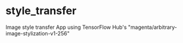# style_transfer
Image style transfer App using TensorFlow Hub's "magenta/arbitrary-image-stylization-v1-256"
